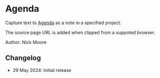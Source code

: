 # Agenda

Capture text to [Agenda](https://agenda.com/) as a note in a specified project.

The source page URL is added when clipped from a suppoted browser.

Author: Nick Moore

## Changelog

- 29 May 2024: Initial release
